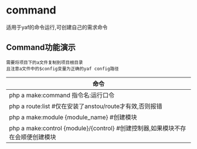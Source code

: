 # command
适用于yaf的命令运行,可创建自己的需求命令<br/>

## Command功能演示
    需要将项目下的a文件复制到项目根目录
    且注意a文件中的$config变量为正确的yaf config路径

| 命令        |
| ---        |
| php a make:command  指令名:运行口令      |
| php a route:list #仅在安装了anstou/route才有效,否则报错        |
| php a make:module {module_name} #创建模块        |
| php a make:control {module}/{control} #创建控制器,如果模块不存在会顺便创建模块        |

